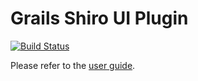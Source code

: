 Grails Shiro UI Plugin
======================

[![Build Status](https://drone.io/yellowsnow/grails-shiro-ui/status.png)](https://drone.io/yellowsnow/grails-shiro-ui/latest)


Please refer to the [user guide](http://arkilog.github.com/grails-shiro-ui/).
